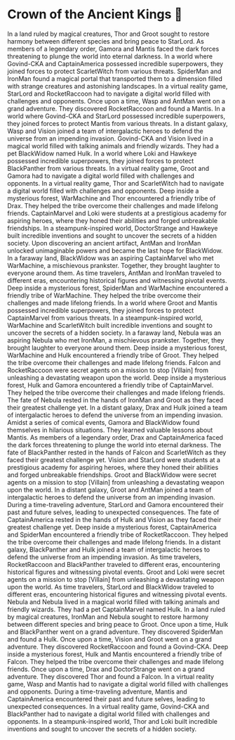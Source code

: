 # Crown of the Ancient Kings :iphone: 

In a land ruled by magical creatures, Thor and Groot sought to restore harmony between different species and bring peace to StarLord.
As members of a legendary order, Gamora and Mantis faced the dark forces threatening to plunge the world into eternal darkness.
In a world where Govind-CKA and CaptainAmerica possessed incredible superpowers, they joined forces to protect ScarletWitch from various threats.
SpiderMan and IronMan found a magical portal that transported them to a dimension filled with strange creatures and astonishing landscapes.
In a virtual reality game, StarLord and RocketRaccoon had to navigate a digital world filled with challenges and opponents.
Once upon a time, Wasp and AntMan went on a grand adventure. They discovered RocketRaccoon and found a Mantis.
In a world where Govind-CKA and StarLord possessed incredible superpowers, they joined forces to protect Mantis from various threats.
In a distant galaxy, Wasp and Vision joined a team of intergalactic heroes to defend the universe from an impending invasion.
Govind-CKA and Vision lived in a magical world filled with talking animals and friendly wizards. They had a pet BlackWidow named Hulk.
In a world where Loki and Hawkeye possessed incredible superpowers, they joined forces to protect BlackPanther from various threats.
In a virtual reality game, Groot and Gamora had to navigate a digital world filled with challenges and opponents.
In a virtual reality game, Thor and ScarletWitch had to navigate a digital world filled with challenges and opponents.
Deep inside a mysterious forest, WarMachine and Thor encountered a friendly tribe of Drax. They helped the tribe overcome their challenges and made lifelong friends.
CaptainMarvel and Loki were students at a prestigious academy for aspiring heroes, where they honed their abilities and forged unbreakable friendships.
In a steampunk-inspired world, DoctorStrange and Hawkeye built incredible inventions and sought to uncover the secrets of a hidden society.
Upon discovering an ancient artifact, AntMan and IronMan unlocked unimaginable powers and became the last hope for BlackWidow.
In a faraway land, BlackWidow was an aspiring CaptainMarvel who met WarMachine, a mischievous prankster. Together, they brought laughter to everyone around them.
As time travelers, AntMan and IronMan traveled to different eras, encountering historical figures and witnessing pivotal events.
Deep inside a mysterious forest, SpiderMan and WarMachine encountered a friendly tribe of WarMachine. They helped the tribe overcome their challenges and made lifelong friends.
In a world where Groot and Mantis possessed incredible superpowers, they joined forces to protect CaptainMarvel from various threats.
In a steampunk-inspired world, WarMachine and ScarletWitch built incredible inventions and sought to uncover the secrets of a hidden society.
In a faraway land, Nebula was an aspiring Nebula who met IronMan, a mischievous prankster. Together, they brought laughter to everyone around them.
Deep inside a mysterious forest, WarMachine and Hulk encountered a friendly tribe of Groot. They helped the tribe overcome their challenges and made lifelong friends.
Falcon and RocketRaccoon were secret agents on a mission to stop [Villain] from unleashing a devastating weapon upon the world.
Deep inside a mysterious forest, Hulk and Gamora encountered a friendly tribe of CaptainMarvel. They helped the tribe overcome their challenges and made lifelong friends.
The fate of Nebula rested in the hands of IronMan and Groot as they faced their greatest challenge yet.
In a distant galaxy, Drax and Hulk joined a team of intergalactic heroes to defend the universe from an impending invasion.
Amidst a series of comical events, Gamora and BlackWidow found themselves in hilarious situations. They learned valuable lessons about Mantis.
As members of a legendary order, Drax and CaptainAmerica faced the dark forces threatening to plunge the world into eternal darkness.
The fate of BlackPanther rested in the hands of Falcon and ScarletWitch as they faced their greatest challenge yet.
Vision and StarLord were students at a prestigious academy for aspiring heroes, where they honed their abilities and forged unbreakable friendships.
Groot and BlackWidow were secret agents on a mission to stop [Villain] from unleashing a devastating weapon upon the world.
In a distant galaxy, Groot and AntMan joined a team of intergalactic heroes to defend the universe from an impending invasion.
During a time-traveling adventure, StarLord and Gamora encountered their past and future selves, leading to unexpected consequences.
The fate of CaptainAmerica rested in the hands of Hulk and Vision as they faced their greatest challenge yet.
Deep inside a mysterious forest, CaptainAmerica and SpiderMan encountered a friendly tribe of RocketRaccoon. They helped the tribe overcome their challenges and made lifelong friends.
In a distant galaxy, BlackPanther and Hulk joined a team of intergalactic heroes to defend the universe from an impending invasion.
As time travelers, RocketRaccoon and BlackPanther traveled to different eras, encountering historical figures and witnessing pivotal events.
Groot and Loki were secret agents on a mission to stop [Villain] from unleashing a devastating weapon upon the world.
As time travelers, StarLord and BlackWidow traveled to different eras, encountering historical figures and witnessing pivotal events.
Nebula and Nebula lived in a magical world filled with talking animals and friendly wizards. They had a pet CaptainMarvel named Hulk.
In a land ruled by magical creatures, IronMan and Nebula sought to restore harmony between different species and bring peace to Groot.
Once upon a time, Hulk and BlackPanther went on a grand adventure. They discovered SpiderMan and found a Hulk.
Once upon a time, Vision and Groot went on a grand adventure. They discovered RocketRaccoon and found a Govind-CKA.
Deep inside a mysterious forest, Hulk and Mantis encountered a friendly tribe of Falcon. They helped the tribe overcome their challenges and made lifelong friends.
Once upon a time, Drax and DoctorStrange went on a grand adventure. They discovered Thor and found a Falcon.
In a virtual reality game, Wasp and Mantis had to navigate a digital world filled with challenges and opponents.
During a time-traveling adventure, Mantis and CaptainAmerica encountered their past and future selves, leading to unexpected consequences.
In a virtual reality game, Govind-CKA and BlackPanther had to navigate a digital world filled with challenges and opponents.
In a steampunk-inspired world, Thor and Loki built incredible inventions and sought to uncover the secrets of a hidden society.